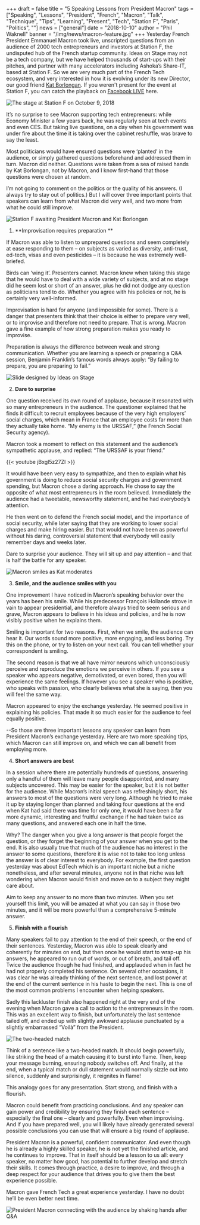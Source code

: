 +++
draft = false
title = "5 Speaking Lessons from President Macron"
tags = ["Speaking", "Lessons", "President", "French", "Macron", "Talk", "Technique", "Tips", "Learning", "Present", "Tech", "Station F", "Paris", "Politics", ""]
news = ["general"]
date = "2018-10-10"
author = "Phil Waknell"
banner = "/img/news/macron-feature.jpg"
+++
Yesterday French President Emmanuel Macron took live, unscripted questions from an audience of 2000 tech entrepreneurs and investors at Station F, the undisputed hub of the French startup community. Ideas on Stage may not be a tech company, but we have helped thousands of start-ups with their pitches, and partner with many accelerators including Ashoka’s Share-IT, based at Station F. So we are very much part of the French Tech ecosystem, and very interested in how it is evolving under its new Director, our good friend [Kat Borlongan](https://www.linkedin.com/in/kat-borlongan/?originalSubdomain=fr). If you weren't present for the event at Station F, you can catch the playback on [Facebook LIVE](https://www.facebook.com/EmmanuelMacron/videos/521273488336651/) here.

![The stage at Station F on October 9, 2018](/img/news/french-tech-stage-station-f.jpg)

It’s no surprise to see Macron supporting tech entrepreneurs: while Economy Minister a few years back, he was regularly seen at tech events and even CES. But taking live questions, on a day when his government was under fire about the time it is taking over the cabinet reshuffle, was brave to say the least.

Most politicians would have ensured questions were ‘planted’ in the audience, or simply gathered questions beforehand and addressed them in turn. Macron did neither. Questions were taken from a sea of raised hands by Kat Borlongan, not by Macron, and I know first-hand that those questions were chosen at random.

I’m not going to comment on the politics or the quality of his answers. (I always try to stay out of politics.) But I will cover three important points that speakers can learn from what Macron did very well, and two more from what he could still improve.

![Station F awaiting President Macron and Kat Borlongan](/img/news/a-img_0076.jpg)

1. **Improvisation requires preparation **

If Macron was able to listen to unprepared questions and seem completely at ease responding to them – on subjects as varied as diversity, anti-trust, ed-tech, visas and even pesticides – it is because he was extremely well-briefed.

Birds can ‘wing it’. Presenters cannot. Macron knew when taking this stage that he would have to deal with a wide variety of subjects, and at no stage did he seem lost or short of an answer, plus he did not dodge any question as politicians tend to do. Whether you agree with his policies or not, he is certainly very well-informed.

Improvisation is hard for anyone (and impossible for some). There is a danger that presenters think that their choice is either to prepare very well, or to improvise and therefore not need to prepare. That is wrong. Macron gave a fine example of how strong preparation makes you ready to improvise. 

Preparation is always the difference between weak and strong communication. Whether you are learning a speech or preparing a Q&A session, Benjamin Franklin’s famous words always apply: “By failing to prepare, you are preparing to fail.”

![Slide designed by Ideas on Stage](https://d2mxuefqeaa7sj.cloudfront.net/s_A26D9D14E5500731227AC5A23DBCEEDA7F0AB3D74874D7C76FDBC3676F1828BE_1539169395189_Slide+Franklin+16x9+EN.039+1.png)

2. **Dare to surprise**

One question received its own round of applause, because it resonated with so many entrepreneurs in the audience. The questioner explained that he finds it difficult to recruit employees because of the very high employers’ social charges, which mean in France that an employee costs far more than they actually take home. “My enemy is the URSSAF,” (the French Social Security agency). 

Macron took a moment to reflect on this statement and the audience’s sympathetic applause, and replied: “The URSSAF is your friend.” 

{{< youtube jBxgl5z27ZI >}}

It would have been very easy to sympathize, and then to explain what his government is doing to reduce social security charges and government spending, but Macron chose a daring approach. He chose to say the opposite of what most entrepreneurs in the room believed. Immediately the audience had a tweetable, newsworthy statement, and he had everybody’s attention.

He then went on to defend the French social model, and the importance of social security, while later saying that they are working to lower social charges and make hiring easier. But that would not have been as powerful without his daring, controversial statement that everybody will easily remember days and weeks later.

Dare to surprise your audience. They will sit up and pay attention – and that is half the battle for any speaker.

![Macron smiles as Kat moderates](/img/news/a-img_0112_cut.jpg)

3. **Smile, and the audience smiles with you**

One improvement I have noticed in Macron’s speaking behavior over the years has been his smile. While his predecessor François Hollande strove in vain to appear presidential, and therefore always tried to seem serious and grave, Macron appears to believe in his ideas and policies, and he is now visibly positive when he explains them.

Smiling is important for two reasons. First, when we smile, the audience can hear it. Our words sound more positive, more engaging, and less boring. Try this on the phone, or try to listen on your next call. You can tell whether your correspondent is smiling.

The second reason is that we all have mirror neurons which unconsciously perceive and reproduce the emotions we perceive in others. If you see a speaker who appears negative, demotivated, or even bored, then you will experience the same feelings. If however you see a speaker who is positive, who speaks with passion, who clearly believes what she is saying, then you will feel the same way.

Macron appeared to enjoy the exchange yesterday. He seemed positive in explaining his policies. That made it so much easier for the audience to feel equally positive.

\--So those are three important lessons any speaker can learn from President Macron’s exchange yesterday. Here are two more speaking tips, which Macron can still improve on, and which we can all benefit from employing more.

4. **Short answers are best**

In a session where there are potentially hundreds of questions, answering only a handful of them will leave many people disappointed, and many subjects uncovered. This may be easier for the speaker, but it is not better for the audience. While Macron’s initial speech was refreshingly short, his answers to most of the questions were very long. Although he tried to make it up by staying longer than planned and taking four questions at the end when Kat had said there was time for only one, it would have been a far more dynamic, interesting and fruitful exchange if he had taken twice as many questions, and answered each one in half the time.

Why? The danger when you give a long answer is that people forget the question, or they forget the beginning of your answer when you get to the end. It is also usually true that much of the audience has no interest in the answer to some questions, therefore it is wise not to take too long unless the answer is of clear interest to everybody. For example, the first question yesterday was about EdTech which is an important niche but a niche nonetheless, and after several minutes, anyone not in that niche was left wondering when Macron would finish and move on to a subject they might care about.

Aim to keep any answer to no more than two minutes. When you set yourself this limit, you will be amazed at what you can say in those two minutes, and it will be more powerful than a comprehensive 5-minute answer.

5. **Finish with a flourish**

Many speakers fail to pay attention to the end of their speech, or the end of their sentences. Yesterday, Macron was able to speak clearly and coherently for minutes on end, but then once he would start to wrap-up his answers, he appeared to run out of words, or out of breath, and tail off. Twice the audience though he had finished, and applauded when in fact he had not properly completed his sentence. On several other occasions, it was clear he was already thinking of the next sentence, and lost power at the end of the current sentence in his haste to begin the next. This is one of the most common problems I encounter when helping speakers.

Sadly this lackluster finish also happened right at the very end of the evening when Macron gave a call to action to the entrepreneurs in the room. This was an excellent way to finish, but unfortunately the last sentence tailed off, and ended up with slightly awkward applause punctuated by a slightly embarrassed “Voilà” from the President.

![The two-headed match](/img/news/slide-double-headed-match.001.jpeg)

Think of a sentence like a two-headed match. It should begin powerfully, like striking the head of a match causing it to burst into flame. Then, keep your message burning, ensuring nobody switches off. And finally, at the end, when a typical match or dull statement would normally sizzle out into silence, suddenly and surprisingly, it reignites in flame!

This analogy goes for any presentation. Start strong, and finish with a flourish. 

Macron could benefit from practicing conclusions. And any speaker can gain power and credibility by ensuring they finish each sentence – especially the final one – clearly and powerfully. Even when improvising. And if you have prepared well, you will likely have already generated several possible conclusions you can use that will ensure a big round of applause.

President Macron is a powerful, confident communicator. And even though he is already a highly skilled speaker, he is not yet the finished article, and he continues to improve. That in itself should be a lesson to us all: every speaker, no matter how good, has potential to further develop and stretch their skills. It comes through practice, a desire to improve, and through a deep respect for your audience that drives you to give them the best experience possible.

Macron gave French Tech a great experience yesterday. I have no doubt he’ll be even better next time.

![President Macron connecting with the audience by shaking hands after Q&A](/img/news/a-img_0172_cut.jpg)
